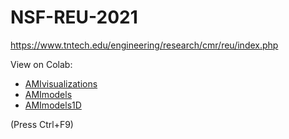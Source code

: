 # NSF-REU-2021

https://www.tntech.edu/engineering/research/cmr/reu/index.php

View on Colab:
- [AMIvisualizations](https://colab.research.google.com/github/mayhd3/NSF-REU-2021/blob/main/AMIvisualizations.ipynb)
- [AMImodels](https://colab.research.google.com/github/mayhd3/NSF-REU-2021/blob/main/AMImodels.ipynb)
- [AMImodels1D](https://colab.research.google.com/github/mayhd3/NSF-REU-2021/blob/main/AMImodels1D.ipynb)

(Press Ctrl+F9)
